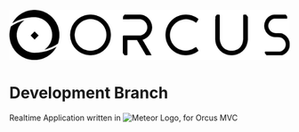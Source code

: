 ![Orcus Logo](orcus.png)

# Development Branch

Realtime Application written in ![Meteor Logo](https://upload.wikimedia.org/wikipedia/en/a/a4/Meteor-logo.png), for Orcus MVC